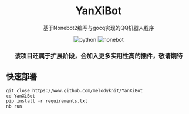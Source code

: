 <h1 align="center">YanXiBot</h1>
<p align="center">基于Nonebot2编写与gocq实现的QQ机器人程序</p>

<div align="center">
<img src="https://img.shields.io/badge/python-3.8+-blue" alt="python">
<img src="https://img.shields.io/badge/nonebot2-red" alt="nonebot">
<br/>
</div>

<h3 align="center">该项目还属于扩展阶段，会加入更多实用性高的插件，敬请期待</h3>

## 快速部署
```shell
git close https://www.github.com/melodyknit/YanXiBot
cd YanXiBot
pip install -r requirements.txt
nb run
```